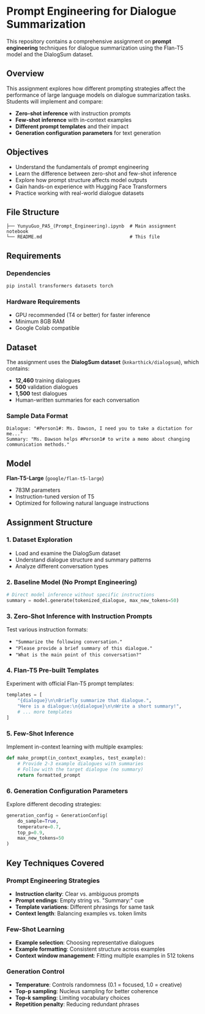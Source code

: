 # Prompt Engineering for Dialogue Summarization

This repository contains a comprehensive assignment on **prompt engineering** techniques for dialogue summarization using the Flan-T5 model and the DialogSum dataset.

##  Overview

This assignment explores how different prompting strategies affect the performance of large language models on dialogue summarization tasks. Students will implement and compare:

- **Zero-shot inference** with instruction prompts
- **Few-shot inference** with in-context examples
- **Different prompt templates** and their impact
- **Generation configuration parameters** for text generation

## Objectives


- Understand the fundamentals of prompt engineering
- Learn the difference between zero-shot and few-shot inference
- Explore how prompt structure affects model outputs
- Gain hands-on experience with Hugging Face Transformers
- Practice working with real-world dialogue datasets

##  File Structure

```
├── YunyuGuo_PA5_(Prompt_Engineering).ipynb  # Main assignment notebook
└── README.md                                # This file
```

##  Requirements

### Dependencies
```bash
pip install transformers datasets torch
```

### Hardware Requirements
- GPU recommended (T4 or better) for faster inference
- Minimum 8GB RAM
- Google Colab compatible

##  Dataset

The assignment uses the **DialogSum dataset** (`knkarthick/dialogsum`), which contains:
- **12,460** training dialogues
- **500** validation dialogues  
- **1,500** test dialogues
- Human-written summaries for each conversation

### Sample Data Format
```
Dialogue: "#Person1#: Ms. Dawson, I need you to take a dictation for me..."
Summary: "Ms. Dawson helps #Person1# to write a memo about changing communication methods."
```

##  Model

**Flan-T5-Large** (`google/flan-t5-large`)
- 783M parameters
- Instruction-tuned version of T5
- Optimized for following natural language instructions

##  Assignment Structure

### 1. Dataset Exploration
- Load and examine the DialogSum dataset
- Understand dialogue structure and summary patterns
- Analyze different conversation types

### 2. Baseline Model (No Prompt Engineering)
```python
# Direct model inference without specific instructions
summary = model.generate(tokenized_dialogue, max_new_tokens=50)
```

### 3. Zero-Shot Inference with Instruction Prompts
Test various instruction formats:
- `"Summarize the following conversation."`
- `"Please provide a brief summary of this dialogue."`
- `"What is the main point of this conversation?"`

### 4. Flan-T5 Pre-built Templates
Experiment with official Flan-T5 prompt templates:
```python
templates = [
    "{dialogue}\n\nBriefly summarize that dialogue.",
    "Here is a dialogue:\n{dialogue}\n\nWrite a short summary!",
    # ... more templates
]
```

### 5. Few-Shot Inference
Implement in-context learning with multiple examples:
```python
def make_prompt(in_context_examples, test_example):
    # Provide 2-3 example dialogues with summaries
    # Follow with the target dialogue (no summary)
    return formatted_prompt
```

### 6. Generation Configuration Parameters
Explore different decoding strategies:
```python
generation_config = GenerationConfig(
    do_sample=True,
    temperature=0.7,
    top_p=0.9,
    max_new_tokens=50
)
```



##  Key Techniques Covered

### Prompt Engineering Strategies
- **Instruction clarity**: Clear vs. ambiguous prompts
- **Prompt endings**: Empty string vs. "Summary:" cue
- **Template variations**: Different phrasings for same task
- **Context length**: Balancing examples vs. token limits

### Few-Shot Learning
- **Example selection**: Choosing representative dialogues
- **Example formatting**: Consistent structure across examples
- **Context window management**: Fitting multiple examples in 512 tokens

### Generation Control
- **Temperature**: Controls randomness (0.1 = focused, 1.0 = creative)
- **Top-p sampling**: Nucleus sampling for better coherence
- **Top-k sampling**: Limiting vocabulary choices
- **Repetition penalty**: Reducing redundant phrases


